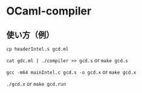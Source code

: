 # OCaml-compiler

## 使い方（例）

`cp headerIntel.s gcd.ml`

`cat gdc.ml | ./compiler >> gcd.s` or `make gcd.s`

`gcc -m64 mainIntel.c gcd.s -o gcd.x` or `make gcd.x`

`./gcd.x` or `make gcd.run`
